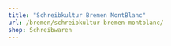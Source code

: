 ```yaml
---
title: "Schreibkultur Bremen MontBlanc"
url: /bremen/schreibkultur-bremen-montblanc/
shop: Schreibwaren
---
```

